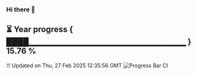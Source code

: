 ### Hi there 👋
⏳ Year progress { ████▁▁▁▁▁▁▁▁▁▁▁▁▁▁▁▁▁▁▁▁▁▁▁▁▁▁ } 15.76 %
---
⏰ Updated on Thu, 27 Feb 2025 12:35:56 GMT
![Progress Bar CI](https://github.com/liununu/liununu/workflows/Progress%20Bar%20CI/badge.svg)
